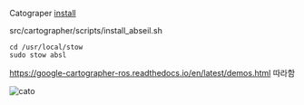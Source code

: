 Catograper [install](https://google-cartographer-ros.readthedocs.io/en/latest/compilation.html#building-installation)

src/cartographer/scripts/install_abseil.sh

```
cd /usr/local/stow
sudo stow absl
```

https://google-cartographer-ros.readthedocs.io/en/latest/demos.html 따라함

![cato]()
